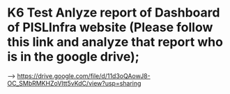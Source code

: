 # K6 Test Anlyze report of Dashboard of PISLInfra website (Please follow this link and analyze that report who is in the google drive);

--> https://drive.google.com/file/d/11d3oQAowJ8-OC_SMbRMKHZoVItt5vKdC/view?usp=sharing